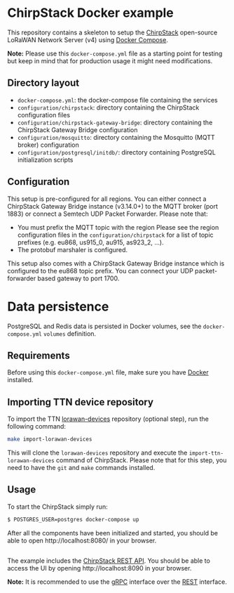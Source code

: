# ChirpStack Docker example

This repository contains a skeleton to setup the [ChirpStack](https://www.chirpstack.io)
open-source LoRaWAN Network Server (v4) using [Docker Compose](https://docs.docker.com/compose/).

**Note:** Please use this `docker-compose.yml` file as a starting point for testing
but keep in mind that for production usage it might need modifications. 

## Directory layout

* `docker-compose.yml`: the docker-compose file containing the services
* `configuration/chirpstack`: directory containing the ChirpStack configuration files
* `configuration/chirpstack-gateway-bridge`: directory containing the ChirpStack Gateway Bridge configuration
* `configuration/mosquitto`: directory containing the Mosquitto (MQTT broker) configuration
* `configuration/postgresql/initdb/`: directory containing PostgreSQL initialization scripts

## Configuration

This setup is pre-configured for all regions. You can either connect a ChirpStack Gateway Bridge
instance (v3.14.0+) to the MQTT broker (port 1883) or connect a Semtech UDP Packet Forwarder.
Please note that:

* You must prefix the MQTT topic with the region
  Please see the region configuration files in the `configuration/chirpstack` for a list
  of topic prefixes (e.g. eu868, us915_0, au915, as923_2, ...).
* The protobuf marshaler is configured.

This setup also comes with a ChirpStack Gateway Bridge instance which is configured to the
eu868 topic prefix. You can connect your UDP packet-forwarder based gateway to port 1700.

# Data persistence

PostgreSQL and Redis data is persisted in Docker volumes, see the `docker-compose.yml`
`volumes` definition.

## Requirements

Before using this `docker-compose.yml` file, make sure you have [Docker](https://www.docker.com/community-edition)
installed.

## Importing TTN device repository

To import the TTN [lorawan-devices](https://github.com/TheThingsNetwork/lorawan-devices)
repository (optional step), run the following command:

```bash
make import-lorawan-devices
```

This will clone the `lorawan-devices` repository and execute the `import-ttn-lorawan-devices`
command of ChirpStack. Please note that for this step, you need to have the `git` and `make`
commands installed.

## Usage

To start the ChirpStack simply run:

```bash
$ POSTGRES_USER=postgres docker-compose up
```

After all the components have been initialized and started, you should be able
to open http://localhost:8080/ in your browser.

##

The example includes the [ChirpStack REST API](https://github.com/chirpstack/chirpstack-rest-api).
You should be able to access the UI by opening http://localhost:8090 in your browser.

**Note:** It is recommended to use the [gRPC](https://www.chirpstack.io/docs/chirpstack/api/grpc.html)
interface over the [REST](https://www.chirpstack.io/docs/chirpstack/api/rest.html) interface.
